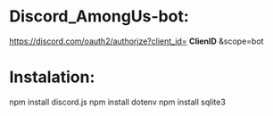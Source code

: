 # Discord_AmongUs-bot:

https://discord.com/oauth2/authorize?client_id= **ClienID** &scope=bot


# Instalation:
npm install discord.js
npm install dotenv
npm install sqlite3